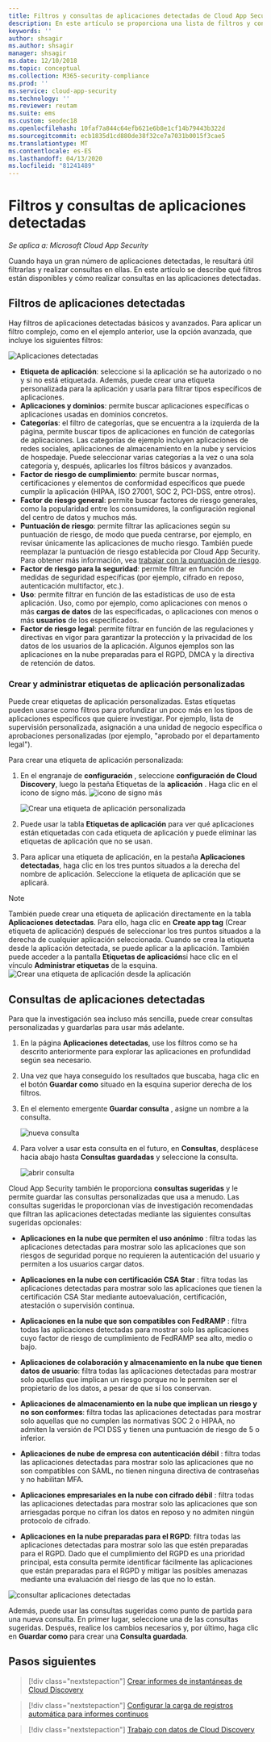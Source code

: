 ```yaml
---
title: Filtros y consultas de aplicaciones detectadas de Cloud App Security
description: En este artículo se proporciona una lista de filtros y consultas de aplicaciones detectadas de Cloud App Security y se explica cómo trabajar con ellos.
keywords: ''
author: shsagir
ms.author: shsagir
manager: shsagir
ms.date: 12/10/2018
ms.topic: conceptual
ms.collection: M365-security-compliance
ms.prod: ''
ms.service: cloud-app-security
ms.technology: ''
ms.reviewer: reutam
ms.suite: ems
ms.custom: seodec18
ms.openlocfilehash: 10faf7a844c64efb621e6b8e1cf14b79443b322d
ms.sourcegitcommit: ecb1835d1cd880de38f32ce7a7031b0015f3cae5
ms.translationtype: MT
ms.contentlocale: es-ES
ms.lasthandoff: 04/13/2020
ms.locfileid: "81241489"
---
```

# <a name="discovered-app-filters-and-queries"></a>Filtros y consultas de aplicaciones detectadas

*Se aplica a: Microsoft Cloud App Security*

Cuando haya un gran número de aplicaciones detectadas, le resultará útil filtrarlas y realizar consultas en ellas. En este artículo se describe qué filtros están disponibles y cómo realizar consultas en las aplicaciones detectadas.

## <a name="discovered-app-filters"></a>Filtros de aplicaciones detectadas

Hay filtros de aplicaciones detectadas básicos y avanzados. Para aplicar un filtro complejo, como en el ejemplo anterior, use la opción avanzada, que incluye los siguientes filtros:

![Aplicaciones detectadas](media/discovered-apps.png)

- **Etiqueta de aplicación**: seleccione si la aplicación se ha autorizado o no y si no está etiquetada. Además, puede crear una etiqueta personalizada para la aplicación y usarla para filtrar tipos específicos de aplicaciones.
- **Aplicaciones y dominios**: permite buscar aplicaciones específicas o aplicaciones usadas en dominios concretos.
- **Categorías**: el filtro de categorías, que se encuentra a la izquierda de la página, permite buscar tipos de aplicaciones en función de categorías de aplicaciones. Las categorías de ejemplo incluyen aplicaciones de redes sociales, aplicaciones de almacenamiento en la nube y servicios de hospedaje. Puede seleccionar varias categorías a la vez o una sola categoría y, después, aplicarles los filtros básicos y avanzados.
- **Factor de riesgo de cumplimiento**: permite buscar normas, certificaciones y elementos de conformidad específicos que puede cumplir la aplicación (HIPAA, ISO 27001, SOC 2, PCI-DSS, entre otros).
- **Factor de riesgo general**: permite buscar factores de riesgo generales, como la popularidad entre los consumidores, la configuración regional del centro de datos y muchos más.
- **Puntuación de riesgo**: permite filtrar las aplicaciones según su puntuación de riesgo, de modo que pueda centrarse, por ejemplo, en revisar únicamente las aplicaciones de mucho riesgo. También puede reemplazar la puntuación de riesgo establecida por Cloud App Security. Para obtener más información, vea [trabajar con la puntuación de riesgo](risk-score.md).
- **Factor de riesgo para la seguridad**: permite filtrar en función de medidas de seguridad específicas (por ejemplo, cifrado en reposo, autenticación multifactor, etc.).
- **Uso**: permite filtrar en función de las estadísticas de uso de esta aplicación. Uso, como por ejemplo, como aplicaciones con menos o más **cargas de datos** de las especificadas, o aplicaciones con menos o más **usuarios** de los especificados.
- **Factor de riesgo legal**: permite filtrar en función de las regulaciones y directivas en vigor para garantizar la protección y la privacidad de los datos de los usuarios de la aplicación. Algunos ejemplos son las aplicaciones en la nube preparadas para el RGPD, DMCA y la directiva de retención de datos.

### <a name="creating-and-managing-custom-app-tags"></a>Crear y administrar etiquetas de aplicación personalizadas

Puede crear etiquetas de aplicación personalizadas.
Estas etiquetas pueden usarse como filtros para profundizar un poco más en los tipos de aplicaciones específicos que quiere investigar. Por ejemplo, lista de supervisión personalizada, asignación a una unidad de negocio específica o aprobaciones personalizadas (por ejemplo, "aprobado por el departamento legal").

Para crear una etiqueta de aplicación personalizada:

1. En el engranaje de **configuración** , seleccione **configuración de Cloud Discovery**, luego la pestaña Etiquetas de la **aplicación** . Haga clic en el icono de signo más. ![icono de signo más](media/plus-icon.png)

   ![Crear una etiqueta de aplicación personalizada](media/create-app-tag.png)

2. Puede usar la tabla **Etiquetas de aplicación** para ver qué aplicaciones están etiquetadas con cada etiqueta de aplicación y puede eliminar las etiquetas de aplicación que no se usan.

3. Para aplicar una etiqueta de aplicación, en la pestaña **Aplicaciones detectadas**, haga clic en los tres puntos situados a la derecha del nombre de aplicación. Seleccione la etiqueta de aplicación que se aplicará.

> [!NOTE]
>También puede crear una etiqueta de aplicación directamente en la tabla **Aplicaciones detectadas**. Para ello, haga clic en **Create app tag** (Crear etiqueta de aplicación) después de seleccionar los tres puntos situados a la derecha de cualquier aplicación seleccionada. Cuando se crea la etiqueta desde la aplicación detectada, se puede aplicar a la aplicación. También puede acceder a la pantalla **Etiquetas de aplicación**si hace clic en el vínculo **Administrar etiquetas** de la esquina.
> ![Crear una etiqueta de aplicación desde la aplicación](media/create-app-tag-from-app.png)

## <a name="discovered-app-queries"></a>Consultas de aplicaciones detectadas

Para que la investigación sea incluso más sencilla, puede crear consultas personalizadas y guardarlas para usar más adelante.

1. En la página **Aplicaciones detectadas**, use los filtros como se ha descrito anteriormente para explorar las aplicaciones en profundidad según sea necesario.

2. Una vez que haya conseguido los resultados que buscaba, haga clic en el botón **Guardar como** situado en la esquina superior derecha de los filtros.

3. En el elemento emergente **Guardar consulta** , asigne un nombre a la consulta.

    ![nueva consulta](media/new-query.png)

4. Para volver a usar esta consulta en el futuro, en **Consultas**, desplácese hacia abajo hasta **Consultas guardadas** y seleccione la consulta.

    ![abrir consulta](media/discovered-app-query.png)

Cloud App Security también le proporciona **consultas sugeridas** y le permite guardar las consultas personalizadas que usa a menudo. Las consultas sugeridas le proporcionan vías de investigación recomendadas que filtran las aplicaciones detectadas mediante las siguientes consultas sugeridas opcionales:

- **Aplicaciones en la nube que permiten el uso anónimo** : filtra todas las aplicaciones detectadas para mostrar solo las aplicaciones que son riesgos de seguridad porque no requieren la autenticación del usuario y permiten a los usuarios cargar datos.

- **Aplicaciones en la nube con certificación CSA Star** : filtra todas las aplicaciones detectadas para mostrar solo las aplicaciones que tienen la certificación CSA Star mediante autoevaluación, certificación, atestación o supervisión continua.

- **Aplicaciones en la nube que son compatibles con FedRAMP** : filtra todas las aplicaciones detectadas para mostrar solo las aplicaciones cuyo factor de riesgo de cumplimiento de FedRAMP sea alto, medio o bajo.

- **Aplicaciones de colaboración y almacenamiento en la nube que tienen datos de usuario**: filtra todas las aplicaciones detectadas para mostrar solo aquellas que implican un riesgo porque no le permiten ser el propietario de los datos, a pesar de que sí los conservan.

- **Aplicaciones de almacenamiento en la nube que implican un riesgo y no son conformes**: filtra todas las aplicaciones detectadas para mostrar solo aquellas que no cumplen las normativas SOC 2 o HIPAA, no admiten la versión de PCI DSS y tienen una puntuación de riesgo de 5 o inferior.

- **Aplicaciones de nube de empresa con autenticación débil** : filtra todas las aplicaciones detectadas para mostrar solo las aplicaciones que no son compatibles con SAML, no tienen ninguna directiva de contraseñas y no habilitan MFA.

- **Aplicaciones empresariales en la nube con cifrado débil** : filtra todas las aplicaciones detectadas para mostrar solo las aplicaciones que son arriesgadas porque no cifran los datos en reposo y no admiten ningún protocolo de cifrado.

- **Aplicaciones en la nube preparadas para el RGPD**: filtra todas las aplicaciones detectadas para mostrar solo las que estén preparadas para el RGPD. Dado que el cumplimiento del RGPD es una prioridad principal, esta consulta permite identificar fácilmente las aplicaciones que están preparadas para el RGPD y mitigar las posibles amenazas mediante una evaluación del riesgo de las que no lo están.

![consultar aplicaciones detectadas](media/queries-discovered-apps.png)

Además, puede usar las consultas sugeridas como punto de partida para una nueva consulta. En primer lugar, seleccione una de las consultas sugeridas. Después, realice los cambios necesarios y, por último, haga clic en **Guardar como** para crear una **Consulta guardada**.

## <a name="next-steps"></a>Pasos siguientes

> [!div class="nextstepaction"]
> [Crear informes de instantáneas de Cloud Discovery](create-snapshot-cloud-discovery-reports.md)

> [!div class="nextstepaction"]
> [Configurar la carga de registros automática para informes continuos](configure-automatic-log-upload-for-continuous-reports.md)

> [!div class="nextstepaction"]
> [Trabajo con datos de Cloud Discovery](working-with-cloud-discovery-data.md)
